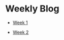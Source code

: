 # Weekly Blog

- [Week 1](_posts/2019-11-01-first-post.md)

- [Week 2](_posts/2019-18-01-second-post.md)
